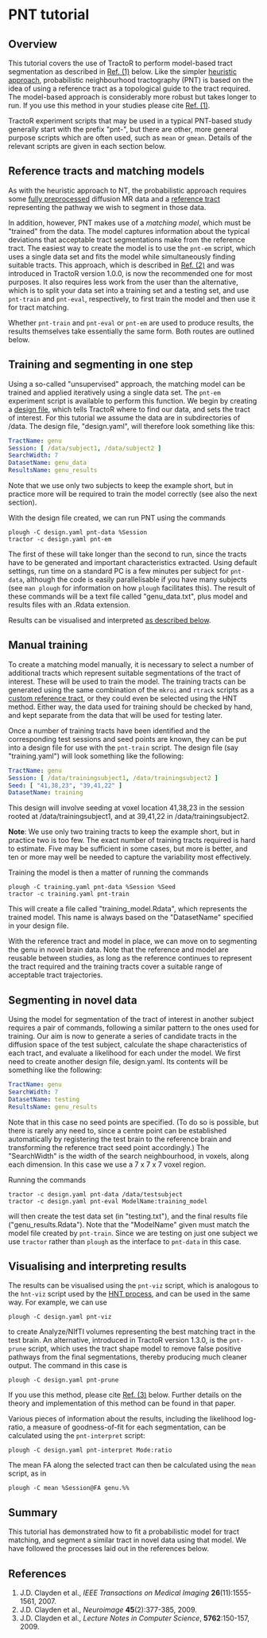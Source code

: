 # PNT tutorial

## Overview

This tutorial covers the use of TractoR to perform model-based tract segmentation as described in [Ref. (1)](#references) below. Like the simpler [heuristic approach](HNT-tutorial.html), probabilistic neighbourhood tractography (PNT) is based on the idea of using a reference tract as a topological guide to the tract required. The model-based approach is considerably more robust but takes longer to run. If you use this method in your studies please cite [Ref. (1)](#references).

TractoR experiment scripts that may be used in a typical PNT-based study generally start with the prefix "pnt-", but there are other, more general purpose scripts which are often used, such as `mean` or `gmean`. Details of the relevant scripts are given in each section below.

## Reference tracts and matching models

As with the heuristic approach to NT, the probabilistic approach requires some [fully preprocessed](diffusion-processing.html) diffusion MR data and a [reference tract](reference-tracts.html) representing the pathway we wish to segment in those data.

In addition, however, PNT makes use of a *matching model*, which must be "trained" from the data. The model captures information about the typical deviations that acceptable tract segmentations make from the reference tract. The easiest way to create the model is to use the `pnt-em` script, which uses a single data set and fits the model while simultaneously finding suitable tracts. This approach, which is described in [Ref. (2)](#references) and was introduced in TractoR version 1.0.0, is now the recommended one for most purposes. It also requires less work from the user than the alternative, which is to split your data set into a training set and a testing set, and use `pnt-train` and `pnt-eval`, respectively, to first train the model and then use it for tract matching.

Whether `pnt-train` and `pnt-eval` or `pnt-em` are used to produce results, the results themselves take essentially the same form. Both routes are outlined below.

## Training and segmenting in one step

Using a so-called "unsupervised" approach, the matching model can be trained and applied iteratively using a single data set. The `pnt-em` experiment script is available to perform this function. We begin by creating a [design file](HNT-tutorial.html#using-a-design-file), which tells TractoR where to find our data, and sets the tract of interest. For this tutorial we assume the data are in subdirectories of /data. The design file, "design.yaml", will therefore look something like this:

```yaml
TractName: genu
Session: [ /data/subject1, /data/subject2 ]
SearchWidth: 7
DatasetName: genu_data
ResultsName: genu_results
```

Note that we use only two subjects to keep the example short, but in practice more will be required to train the model correctly (see also the next section).

With the design file created, we can run PNT using the commands

    plough -C design.yaml pnt-data %Session
    tractor -c design.yaml pnt-em

The first of these will take longer than the second to run, since the tracts have to be generated and important characteristics extracted. Using default settings, run time on a standard PC is a few minutes per subject for `pnt-data`, although the code is easily parallelisable if you have many subjects (see `man plough` for information on how `plough` facilitates this). The result of these commands will be a text file called "genu_data.txt", plus model and results files with an .Rdata extension.

Results can be visualised and interpreted [as described below](#visualising-and-interpreting-results).

## Manual training

To create a matching model manually, it is necessary to select a number of additional tracts which represent suitable segmentations of the tract of interest. These will be used to train the model. The training tracts can be generated using the same combination of the `mkroi` and `rtrack` scripts as a [custom reference tract](reference-tracts.html), or they could even be selected using the HNT method. Either way, the data used for training should be checked by hand, and kept separate from the data that will be used for testing later.

Once a number of training tracts have been identified and the corresponding test sessions and seed points are known, they can be put into a design file for use with the `pnt-train` script. The design file (say "training.yaml") will look something like the following:

```yaml
TractName: genu
Session: [ /data/trainingsubject1, /data/trainingsubject2 ]
Seed: [ "41,38,23", "39,41,22" ]
DatasetName: training
```

This design will involve seeding at voxel location 41,38,23 in the session rooted at /data/trainingsubject1, and at 39,41,22 in /data/trainingsubject2.

**Note**: We use only two training tracts to keep the example short, but in practice two is too few. The exact number of training tracts required is hard to estimate. Five may be sufficient in some cases, but more is better, and ten or more may well be needed to capture the variability most effectively.

Training the model is then a matter of running the commands

    plough -C training.yaml pnt-data %Session %Seed
    tractor -c training.yaml pnt-train

This will create a file called "training_model.Rdata", which represents the trained model. This name is always based on the "DatasetName" specified in your design file.

With the reference tract and model in place, we can move on to segmenting the genu in novel brain data. Note that the reference and model are reusable between studies, as long as the reference continues to represent the tract required and the training tracts cover a suitable range of acceptable tract trajectories.

## Segmenting in novel data

Using the model for segmentation of the tract of interest in another subject requires a pair of commands, following a similar pattern to the ones used for training. Our aim is now to generate a series of candidate tracts in the diffusion space of the test subject, calculate the shape characteristics of each tract, and evaluate a likelihood for each under the model. We first need to create another design file, design.yaml. Its contents will be something like the following:

```yaml
TractName: genu
SearchWidth: 7
DatasetName: testing
ResultsName: genu_results
```

Note that in this case no seed points are specified. (To do so is possible, but there is rarely any need to, since a centre point can be established automatically by registering the test brain to the reference brain and transforming the reference tract seed point accordingly.) The "SearchWidth" is the width of the search neighbourhood, in voxels, along each dimension. In this case we use a 7 x 7 x 7 voxel region.

Running the commands

    tractor -c design.yaml pnt-data /data/testsubject
    tractor -c design.yaml pnt-eval ModelName:training_model

will then create the test data set (in "testing.txt"), and the final results file ("genu_results.Rdata"). Note that the "ModelName" given must match the model file created by `pnt-train`. Since we are testing on just one subject we use `tractor` rather than `plough` as the interface to `pnt-data` in this case.

## Visualising and interpreting results

The results can be visualised using the `pnt-viz` script, which is analogous to the `hnt-viz` script used by the [HNT process](HNT-tutorial.html), and can be used in the same way. For example, we can use

    plough -C design.yaml pnt-viz

to create Analyze/NIfTI volumes representing the best matching tract in the test brain. An alternative, introduced in TractoR version 1.3.0, is the `pnt-prune` script, which uses the tract shape model to remove false positive pathways from the final segmentations, thereby producing much cleaner output. The command in this case is

    plough -C design.yaml pnt-prune

If you use this method, please cite [Ref. (3)](#references) below. Further details on the theory and implementation of this method can be found in that paper.

Various pieces of information about the results, including the likelihood log-ratio, a measure of goodness-of-fit for each segmentation, can be calculated using the `pnt-interpret` script:

    plough -C design.yaml pnt-interpret Mode:ratio

The mean FA along the selected tract can then be calculated using the `mean` script, as in

    plough -C mean %Session@FA genu.%%

## Summary

This tutorial has demonstrated how to fit a probabilistic model for tract matching, and segment a similar tract in novel data using that model. We have followed the processes laid out in the references below.

## References

1. J.D. Clayden et al., *IEEE Transactions on Medical Imaging* **26**(11):1555-1561, 2007.
2. J.D. Clayden et al., *Neuroimage* **45**(2):377-385, 2009.
3. J.D. Clayden et al., *Lecture Notes in Computer Science*, **5762**:150-157, 2009.